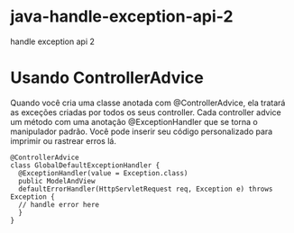 # java-handle-exception-api-2
handle exception api 2


# Usando ControllerAdvice
Quando você cria uma classe anotada com @ControllerAdvice, ela tratará as exceções criadas por todos os seus controller. Cada controller advice um método com uma anotação @ExceptionHandler que se torna o manipulador padrão. Você pode inserir seu código personalizado para imprimir ou rastrear erros lá.

````
@ControllerAdvice
class GlobalDefaultExceptionHandler {
  @ExceptionHandler(value = Exception.class)
  public ModelAndView
  defaultErrorHandler(HttpServletRequest req, Exception e) throws Exception {
  // handle error here
  }
}
````

